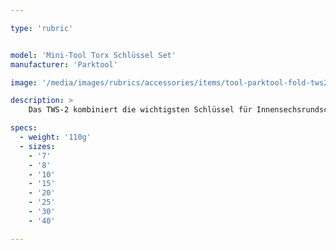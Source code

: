 ```yaml
---

type: 'rubric'


model: 'Mini-Tool Torx Schlüssel Set'
manufacturer: 'Parktool'

image: '/media/images/rubrics/accessories/items/tool-parktool-fold-tws2-torx.png'

description: >
    Das TWS-2 kombiniert die wichtigsten Schlüssel für Innensechsrundschrauben an Bremsscheiben, Pedalen und Kettenblättern in einem praktischen Faltwerkzeug.

specs: 
  - weight: '110g'
  - sizes:
    - '7'
    - '8'
    - '10'
    - '15'
    - '20'
    - '25'
    - '30'
    - '40'

---
```

